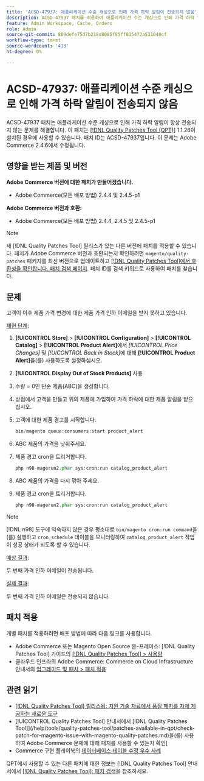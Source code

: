```yaml
---
title: 'ACSD-47937: 애플리케이션 수준 캐싱으로 인해 가격 하락 알림이 전송되지 않음'
description: ACSD-47937 패치를 적용하여 애플리케이션 수준 캐싱으로 인해 가격 하락 알림이 항상 전송되지 않는 Adobe Commerce 문제를 해결합니다.
feature: Admin Workspace, Cache, Orders
role: Admin
source-git-commit: 809defe75d7b218d8085f85ff815472a531040cf
workflow-type: tm+mt
source-wordcount: '413'
ht-degree: 0%

---
```


# ACSD-47937: 애플리케이션 수준 캐싱으로 인해 가격 하락 알림이 전송되지 않음

ACSD-47937 패치는 애플리케이션 수준 캐싱으로 인해 가격 하락 알림이 항상 전송되지 않는 문제를 해결합니다. 이 패치는 [[!DNL Quality Patches Tool (QPT)]](https://experienceleague.adobe.com/en/docs/commerce-knowledge-base/kb/announcements/commerce-announcements/magento-quality-patches-released-new-tool-to-self-serve-quality-patches) 1.1.26이 설치된 경우에 사용할 수 있습니다. 패치 ID는 ACSD-47937입니다. 이 문제는 Adobe Commerce 2.4.6에서 수정됩니다.

## 영향을 받는 제품 및 버전

**Adobe Commerce 버전에 대한 패치가 만들어졌습니다.**

* Adobe Commerce(모든 배포 방법) 2.4.4 및 2.4.5-p1

**Adobe Commerce 버전과 호환:**

* Adobe Commerce(모든 배포 방법) 2.4.4, 2.4.5 및 2.4.5-p1

>[!NOTE]
>
>새 [!DNL Quality Patches Tool] 릴리스가 있는 다른 버전에 패치를 적용할 수 있습니다. 패치가 Adobe Commerce 버전과 호환되는지 확인하려면 `magento/quality-patches` 패키지를 최신 버전으로 업데이트하고 [[!DNL Quality Patches Tool]에서 호환성을 확인합니다. 패치 검색 페이지](https://experienceleague.adobe.com/tools/commerce-quality-patches/index.html). 패치 ID를 검색 키워드로 사용하여 패치를 찾습니다.

## 문제

고객이 이후 제품 가격 변경에 대한 제품 가격 인하 이메일을 받지 못하고 있습니다.

<u>재현 단계</u>:

1. **[!UICONTROL Store]** > **[!UICONTROL Configuration]** > **[!UICONTROL Catalog]** > **[!UICONTROL Product Alert]**&#x200B;에서 *[!UICONTROL Price Changes]* 및 *[!UICONTROL Back in Stock]*&#x200B;에 대해 **[!UICONTROL Product Alert]**&#x200B;을(를) 사용하도록 설정하십시오.
1. **[!UICONTROL Display Out of Stock Products]** 사용
1. 수량 = 0인 단순 제품(ABC)을 생성합니다.
1. 상점에서 고객을 만들고 위의 제품에 가입하여 가격 하락에 대한 제품 알림을 받으십시오.
1. 고객에 대한 제품 경고를 시작합니다.

   ```PHP
   bin/magento queue:consumers:start product_alert
   ```

1. ABC 제품의 가격을 낮춰주세요.
1. 제품 경고 cron을 트리거합니다.

   ```PHP
   php n98-magerun2.phar sys:cron:run catalog_product_alert
   ```

1. ABC 제품의 가격을 다시 깎아 주세요.
1. 제품 경고 cron을 트리거합니다.

   ```PHP
   php n98-magerun2.phar sys:cron:run catalog_product_alert
   ```

>[!NOTE]
>
>[!DNL n98] 도구에 익숙하지 않은 경우 평소대로 `bin/magento cron:run command`을(를) 실행하고 `cron_schedule` 테이블을 모니터링하여 `catalog_product_alert` 작업이 성공 상태가 되도록 할 수 있습니다.

<u>예상 결과</u>:

두 번째 가격 인하 이메일이 전송됩니다.

<u>실제 결과</u>:

두 번째 가격 인하 이메일은 전송되지 않습니다.

## 패치 적용

개별 패치를 적용하려면 배포 방법에 따라 다음 링크를 사용합니다.

* Adobe Commerce 또는 Magento Open Source 온-프레미스: [!DNL Quality Patches Tool] 가이드의 [[!DNL Quality Patches Tool] > 사용량](/help/tools/quality-patches-tool/usage.md)
* 클라우드 인프라의 Adobe Commerce: Commerce on Cloud Infrastructure 안내서의 [업그레이드 및 패치 > 패치 적용](https://experienceleague.adobe.com/docs/commerce-cloud-service/user-guide/develop/upgrade/apply-patches.html)

## 관련 읽기

* [[!DNL Quality Patches Tool] 릴리스됨: 지원 기술 자료에서 품질 패치를 자체 제공하는 새로운 도구](https://experienceleague.adobe.com/en/docs/commerce-knowledge-base/kb/announcements/commerce-announcements/magento-quality-patches-released-new-tool-to-self-serve-quality-patches)
* [!UICONTROL Quality Patches Tool] 안내서에서  [!DNL Quality Patches Tool]](/help/tools/quality-patches-tool/patches-available-in-qpt/check-patch-for-magento-issue-with-magento-quality-patches.md)을(를) 사용하여 Adobe Commerce 문제에 대해 패치를 사용할 수 있는지 확인[
* Commerce 구현 플레이북의 [데이터베이스 테이블 수정 우수 사례](https://experienceleague.adobe.com/en/docs/commerce-operations/implementation-playbook/best-practices/development/modifying-core-and-third-party-tables#why-adobe-recommends-avoiding-modifications)


QPT에서 사용할 수 있는 다른 패치에 대한 정보는 [!DNL Quality Patches Tool] 안내서에서 [[!DNL Quality Patches Tool]: 패치 검색](https://experienceleague.adobe.com/tools/commerce-quality-patches/index.html)을 참조하세요.
